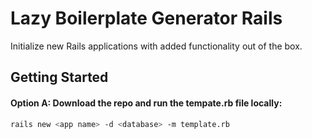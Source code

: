 # Lazy Boilerplate Generator Rails

Initialize new Rails applications with added functionality out of the box. 

## Getting Started

#### Option A: Download the repo and run the tempate.rb file locally:

```bash
rails new <app name> -d <database> -m template.rb
```